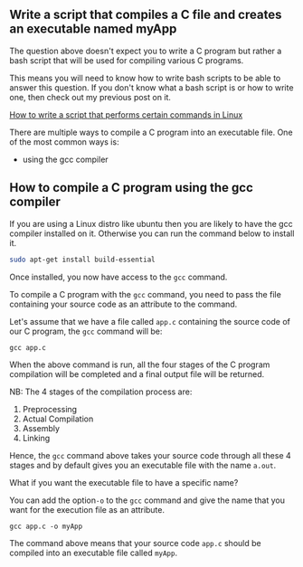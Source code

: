 ## Write a script that compiles a C file and creates an executable named myApp

The question above doesn't expect you to write a C program but rather a bash script that will be used for compiling various C programs.

This means you will need to know how to write bash scripts to be able to answer this question. If you don't know what a bash script is or how to write one, then check out my previous post on it.

[How to write a script that performs certain commands in Linux](https://medium.com/@ehoneahobed/how-to-write-a-script-that-performs-certain-commands-in-linux-ad4d9681a470)

There are multiple ways to compile a C program into an executable file. One of the most common ways is:
- using the gcc compiler

## How to compile a C program using the gcc compiler
If you are using a Linux distro like ubuntu then you are likely to have the gcc compiler installed on it. Otherwise you can run the command below to install it.

```bash
sudo apt-get install build-essential
```
Once installed, you now have access to the `gcc` command.

To compile a C program with the `gcc` command, you need to pass the file containing your source code as an attribute to the command.

Let's assume that we have a file called `app.c` containing the source code of our C program, the `gcc` command will be:
```
gcc app.c
```
When the above command is run, all the four stages of the C program compilation will be completed and a final output file will be returned.

NB: The 4 stages of the compilation process are: 

1. Preprocessing
2. Actual Compilation
3. Assembly
4. Linking

Hence, the `gcc` command above takes your source code through all these 4 stages and by default gives you an executable file with the name `a.out`.
 
What if you want the executable file to have a specific name?

You can add the option`-o` to the `gcc` command and give the name that you want for the execution file as an attribute.
```
gcc app.c -o myApp
```
The command above means that your source code `app.c` should be compiled into an executable file called `myApp`.
